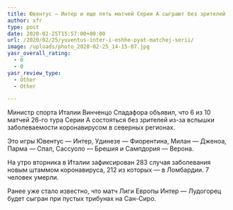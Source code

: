 ```yaml
---
title: Ювентус — Интер и еще пять матчей Серии А сыграют без зрителей
author: xfr
type: post
date: 2020-02-25T15:57:00+00:00
url: /2020/02/25/yuventus-inter-i-eshhe-pyat-matchej-serii/
image: /uploads/photo_2020-02-25_14-15-07.jpg
yasr_overall_rating:
  - 0
  - 0
yasr_review_type:
  - Other
  - Other

---
```

Министр спорта Италии Винченцо Спадафора объявил, что 6 из 10 матчей 26-го тура Серии А состояться без зрителей из-за вспышки заболеваемости коронавирусом в северных регионах.

Это игры Ювентус &#8212; Интер, Удинезе &#8212; Фиорентина, Милан &#8212; Дженоа, Парма &#8212; Спал, Сассуоло &#8212; Брешия и Сампдория &#8212; Верона.

На утро вторника в Италии зафиксирован 283 случая заболевания новым штаммом коронавируса, 212 из которых &#8212; в Ломбардии. 7 человек умерли.

Ранее уже стало известно, что матч Лиги Европы Интер &#8212; Лудогорец будет сыгран при пустых трибунах на Сан-Сиро.